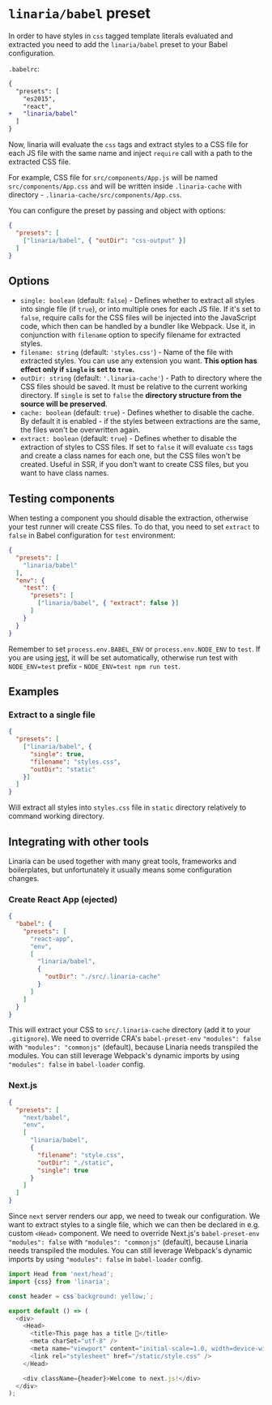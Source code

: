 # `linaria/babel` preset

In order to have styles in `css` tagged template literals evaluated and extracted you need to add the `linaria/babel` preset to your Babel configuration.

`.babelrc`:

```diff
{
  "presets": [
    "es2015",
    "react",
+   "linaria/babel"
  ]
}
```

Now, linaria will evaluate the `css` tags and extract styles to a CSS file for each JS file with the same name and inject `require` call with a path to the extracted CSS file.

For example, CSS file for `src/components/App.js` will be named `src/components/App.css` and will be written inside `.linaria-cache` with directory - `.linaria-cache/src/components/App.css`.

You can configure the preset by passing and object with options:

```json
{
  "presets": [
    ["linaria/babel", { "outDir": "css-output" }]
  ]
}
```

## Options

* `single: boolean` (default: `false`) - Defines whether to extract all styles into single file (if `true`), or into multiple ones for each JS file. If it's set to `false`, require calls for the CSS files will be injected into the JavaScript code, which then can be handled by a bundler like Webpack. Use it, in conjunction with `filename` option to specify filename for extracted styles.
* `filename: string` (default: `'styles.css'`) - Name of the file with extracted styles. You can use any extension you want. __This option has effect only if `single` is set to `true`.__
* `outDir: string` (default: `'.linaria-cache'`) - Path to directory where the CSS files should be saved. It must be relative to the current working directory. If `single` is set to `false` the __directory structure from the source will be preserved__.
* `cache: boolean` (default: `true`) - Defines whether to disable the cache. By default it is enabled - if the styles between extractions are the same, the files won't be overwritten again.
* `extract: boolean` (default: `true`) - Defines whether to disable the extraction of styles to CSS files. If set to `false` it will evaluate `css` tags and create a class names for each one, but the CSS files won't be created. Useful in SSR, if you don't want to create CSS files, but you want to have class names.

## Testing components

When testing a component you should disable the extraction, otherwise your test runner will create CSS files.
To do that,  you need to set `extract` to `false` in Babel configuration for `test` environment:

```json
{
  "presets": [
    "linaria/babel"
  ],
  "env": {
    "test": {
      "presets": [
        ["linaria/babel", { "extract": false }]
      ]
    }
  }
}
```

Remember to set `process.env.BABEL_ENV` or `process.env.NODE_ENV` to `test`. If you are using [jest](https://facebook.github.io/jest/), it will be set automatically, otherwise run test with `NODE_ENV=test` prefix - `NODE_ENV=test npm run test`.

## Examples

### Extract to a single file

```json
{
  "presets": [
    ["linaria/babel", {
      "single": true,
      "filename": "styles.css",
      "outDir": "static"
    }]
  ]
}
```

Will extract all styles into `styles.css` file in `static` directory relatively to command working directory.

## Integrating with other tools

Linaria can be used together with many great tools, frameworks and boilerplates, but unfortunately it usually means some configuration changes.

### Create React App (ejected)

```json
{
  "babel": {
    "presets": [
      "react-app",
      "env",
      [
        "linaria/babel",
        {
          "outDir": "./src/.linaria-cache"
        }
      ]
    ]
  }
}
```

This will extract your CSS to `src/.linaria-cache` directory (add it to your `.gitignore`). We need to override CRA's `babel-preset-env` `"modules": false` with `"modules": "commonjs"` (default), because Linaria needs transpiled the modules. You can still leverage Webpack's dynamic imports by using `"modules": false` in `babel-loader` config.

### Next.js

```json
{
  "presets": [
    "next/babel",
    "env",
    [
      "linaria/babel",
      {
        "filename": "style.css",
        "outDir": "./static",
        "single": true
      }
    ]
  ]
}
```

Since `next` server renders our app, we need to tweak our configuration. We want to extract styles to a single file, which we can then be declared in e.g. custom `<Head>` component. We need to override Next.js's `babel-preset-env` `"modules": false` with `"modules": "commonjs"` (default), because Linaria needs transpiled the modules. You can still leverage Webpack's dynamic imports by using `"modules": false` in `babel-loader` config.

```js
import Head from 'next/head';
import {css} from 'linaria';

const header = css`background: yellow;`;

export default () => (
  <div>
    <Head>
      <title>This page has a title 🤔</title>
      <meta charSet="utf-8" />
      <meta name="viewport" content="initial-scale=1.0, width=device-width" />
      <link rel="stylesheet" href="/static/style.css" />
    </Head>

    <div className={header}>Welcome to next.js!</div>
  </div>
);
```
